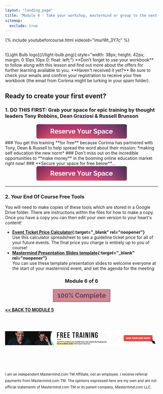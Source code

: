 ```yaml
---
layout: "landing_page"
title: "Module 6 - Take your workshop, mastermind or group to the next level"
sitemap:
  exclude: true  
---
```

 <div class="separator-2"></div>
 
{% include youtubeforcourse.html videoid="imurWt_3Y7c" %}

<br>
![Light Bulb logo](/i/light-bulb.png){:style="width: 38px; height: 42px; margin: 0 10px 10px 0; float: left;"}
**Don't forget to use your workbook** to follow along with this lesson and find out more about the offers for further learning available to you. **Haven't received it yet?** Be sure to check your emails and confirm your registration to receive your free workbook (the email from Corinna might be lurking in your spam folder).

## Ready to create your first event?
### **1. DO THIS FIRST:** Grab your space for **epic training** by thought leaders Tony Robbins, Dean Graziosi & Russell Brunson
<center>
<a href="https://deanandtonylive.com/reservation?source=ILDmmcourse&a=1899" target="_blank" rel="nofollow noopener">
  <img src="/ff/masterminds/c19/buttons/reserve-your-space.png" alt="Reserve your space button">
</a>
</center>
### You get this training **for free** because Corinna has partnered with Tony, Dean & Russell to help spread the word about their mission:  *making self education the new norm*
### Don't miss out on the incredible opportunities to **make money** in the booming online education market right now!
### **Secure your space for free below**...
<center>
<a href="https://deanandtonylive.com/reservation?source=ILDmmcourse&a=1899" target="_blank" rel="nofollow noopener">
  <img src="/ff/masterminds/c19/buttons/reserve-your-space.png" alt="Reserve your space button">
</a>
</center>

***
<!--
### **2. CLAIM YOUR KBB BONUSES FROM CORINNA**

### After your free training, if you decide to take your learning to the next level and buy the Knowledge Business Blueprint course, here are the bonuses you will get from Corinna (on top of the bonuses that Tony & Dean offer):

<img src="/i/ff/mastermindcourse/bonuses.png" alt="Corinna is offering 3 special bonuses when purchasing the KBB through her. First is her Mastermind Mastery Bundle valued at £600, second is her new training How to use video calls for your online mastermind even if you are a total beginner which will retail at £67 and third is a timesaver templates bundle worth £33">

<br>
#### Corinna is giving you all of these amazing bonuses, at no additional cost to you, when you buy the Knowledge Business Blueprint through her.

To claim your bonuses, you must purchase the KBB using one of Corinna's links. To do this, simply use the above Reserve Your Space button to get Tony's free training and then make your KBB purchase. If you have any problems with accessing the training or making your purchase please email support@inspiringlifedesign.com and we can help you.

After you have made your Knowledge Business Blueprint purchase, simply email support@inspiringlifedesign.com to let us know, and Corinna will be in touch to arrange your bonuses.

<center>
<a href="https://deanandtonylive.com/reservation?source=reservation&a=1899" target="_blank" rel="nofollow noopener">
  <img src="/ff/masterminds/c19/buttons/reserve-your-space.png" alt="Reserve your space button">
</a>
</center>

*** -->

### **2. Your End Of Course Free Tools**
You will need to make copies of these tools which are stored in a Google Drive folder. There are instructions within the files for how to make a copy. Once you have a copy you can then edit your own version to your heart's content!

- **[Event Ticket Price Calculator](https://docs.google.com/spreadsheets/d/1YZoHOS-a82RYUWJqz0ypfw2p5I3lt3ryA0PuhMUbGlo/edit?usp=sharing){:target="_blank" rel="noopener"}**<br>
Use this calculator spreadsheet to see a guideline ticket price for all of your future events. The final price you charge is entirely up to you of course!<br>
- **[Mastermind Presentation Slides template](https://docs.google.com/presentation/d/1FWcdzsP1xx-NOIv_agqtAk-y03Vn0FGJcFhatJnqsGM/edit?usp=sharing){:target="_blank" rel="noopener"}**<br>
You can use these template presentation slides to welcome everyone at the start of your mastermind event, and set the agenda for the meeting

<center>
<h3>Module 6 of 6</h3>
<img src="/i/ff/mastermindcourse/progressbar6.png" alt="Progress bar 100% complete">
</center>

**[<< BACK TO MODULE 5](/ff/masterminds/c19/modules/module-5)**

<br><br>
<center>
<a href="https://deanandtonylive.com/reservation?source=ILDmmcoursebanner&a=1899" target="blank" rel="nofollow noopener"><img src="/i/ads/kbb/970x90.jpg" /></a>
</center>

<br><br><br> 

<sub>I am an independent Mastermind.com TM Affiliate, not an employee. I receive referral payments from Mastermind.com TM. The opinions expressed here are my own and are not official statements of Mastermind.com TM or its parent company, Mastermind.com LLC.</sub>